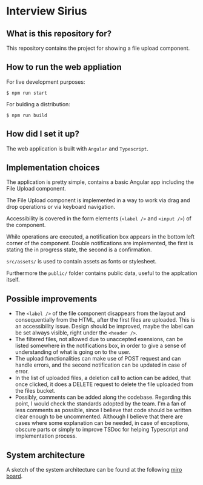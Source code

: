 # Interview Sirius

## What is this repository for?

This repository contains the project for showing a file upload component.

## How to run the web appliation

For live development purposes:

```
$ npm run start
```

For bulding a distribution:

```
$ npm run build
```

## How did I set it up?

The web application is built with `Angular` and `Typescript`.

## Implementation choices

The application is pretty simple, contains a basic Angular app including the File Upload component.

The File Upload component is implemented in a way to work via drag and drop operations or via keyboard navigation.

Accessibility is covered in the form elements (`<label />` and `<input />`) of the component.

While operations are executed, a notification box appears in the bottom left corner of the component. Double notifications are implemented, the first is stating the in progress state, the second is a confirmation.

`src/assets/` is used to contain assets as fonts or stylesheet.

Furthermore the `public/` folder contains public data, useful to the applcation itself.

## Possible improvements

- The `<label />` of the file component disappears from the layout and consequentially from the HTML, after the first files are uploaded. This is an accessibility issue. Design should be improved, maybe the label can be set always visible, right under the `<header />`.
- The filtered files, not allowed due to unaccepted exensions, can be listed somewhere in the notifications box, in order to give a sense of understanding of what is going on to the user.
- The upload functionalities can make use of POST request and can handle errors, and the second notification can be updated in case of error.
- In the list of uploaded files, a deletion call to action can be added, that once clicked, it does a DELETE request to delete the file uploaded from the files bucket.
- Possibly, comments can be added along the codebase. Regarding this point, I would check the standards adopted by the team. I'm a fan of less comments as possible, since I believe that code should be written clear enough to be uncommented. Although I believe that there are cases where some explanation can be needed, in case of exceptions, obscure parts or simply to improve TSDoc for helping Typescript and implementation process.

## System architecture

A sketch of the system architecture can be found at the following [miro board](https://miro.com/app/board/uXjVKutBxsA=/).
